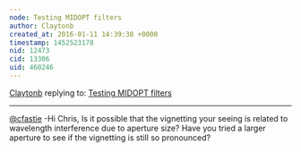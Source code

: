 ```yaml
---
node: Testing MIDOPT filters
author: Claytonb
created_at: 2016-01-11 14:39:38 +0000
timestamp: 1452523178
nid: 12473
cid: 13306
uid: 460246
---
```




[Claytonb](../profile/Claytonb) replying to: [Testing MIDOPT filters](../notes/cfastie/12-03-2015/testing-midopt-filters)

----
[@cfastie](/profile/cfastie) -Hi Chris, Is it possible that the vignetting your seeing is related to wavelength interference due to aperture size? Have you tried a larger aperture to see if the vignetting is still so pronounced?